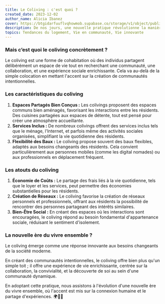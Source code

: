 ```yaml
---
title: Le Coliving : c'est quoi ?
created_date: 2023-12-02
author_name: Alicia Ibanez
cover: https://btgidarfuuflvqhowmob.supabase.co/storage/v1/object/public/blog/coliving-what-is-it.webp?t=2023-12-02T17%3A16%3A42.575Z
description: De nos jours, une nouvelle pratique révolutionne la manière dont nous concevons et partageons nos espaces de vie : le coliving. Cette tendance, en plein essor, offre une approche novatrice de la cohabitation, transcendant les frontières entre le domicile privé et l'espace communautaire. Découvrez comment le coliving peut redéfinir la manière dont nous vivons et interagissons.
topics: Tendances du logement, Vie en communauté, Vie innovante
---
```


### Mais c’est quoi le coliving concrètement ?

Le coliving est une forme de cohabitation où des individus partagent délibérément un espace de vie tout en recherchant une communauté, une collaboration, et une expérience sociale enrichissante. Cela va au-delà de la simple colocation en mettant l'accent sur la création de communautés intentionnelles.

### Les caractéristiques du coliving

1. **Espaces Partagés Bien Conçus :** Les colivings proposent des espaces communs bien aménagés, favorisant les interactions entre les résidents. Des cuisines partagées aux espaces de détente, tout est pensé pour créer une atmosphère accueillante.
2. **Services Inclus :** De nombreux colivings offrent des services inclus tels que le ménage, l'Internet, et parfois même des activités sociales organisées, simplifiant la vie quotidienne des résidents.
3. **Flexibilité des Baux :** Le coliving propose souvent des baux flexibles, adaptés aux besoins changeants des résidents. Cela convient particulièrement aux personnes mobiles (comme les digital nomades) ou aux professionnels en déplacement fréquent.

### Les atouts du coliving

1. **Économie de Coûts :** Le partage des frais liés à la vie quotidienne, tels que le loyer et les services, peut permettre des économies substantielles pour les résidents.
2. **Création de Réseaux :** Le coliving favorise la création de réseaux personnels et professionnels, offrant aux résidents la possibilité de rencontrer des personnes partageant des intérêts similaires.
3. **Bien-Être Social :** En créant des espaces où les interactions sont encouragées, le coliving répond au besoin fondamental d'appartenance sociale, réduisant le sentiment d'isolement.

### La nouvelle ère du vivre ensemble ?

Le coliving émerge comme une réponse innovante aux besoins changeants de la société moderne.

En créant des communautés intentionnelles, le coliving offre bien plus qu'un simple toit ; il offre une expérience de vie enrichissante, centrée sur la collaboration, la convivialité, et la découverte de soi au sein d'une communauté dynamique.

En adoptant cette pratique, nous assistons à l'évolution d'une nouvelle ère du vivre ensemble, où l'accent est mis sur la connexion humaine et le partage d'expériences. 🌍🏡✨
